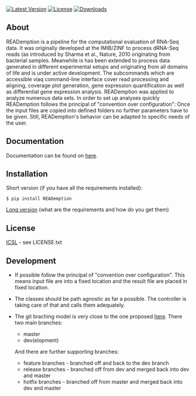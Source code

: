 [![Latest Version](https://pypip.in/version/READemption/badge.png)](https://pypi.python.org/pypi/READemption/)
[![License](https://pypip.in/license/READemption/badge.png)](https://pypi.python.org/pypi/READemption/)
[![Downloads](https://pypip.in/d/READemption/badge.png)](https://pypi.python.org/pypi/READemption/)

About
-----

READemption is a pipeline for the computational evaluation of RNA-Seq
data. It was originally developed at the IMIB/ZINF to process dRNA-Seq
reads (as introduced by Sharma et al., Nature, 2010 originating from
bacterial samples. Meanwhile is has been extended to process data
generated in different experimental setups and originating from all
domains of life and is under active development. The subcommands which
are accessible viaq command-line interface cover read processing and
aligning, coverage plot generation, gene expression quantification as
well as differential gene expression analysis. READemption was applied
to analyze numerous data sets. In order to set up analyses quickly
READemption follows the principal of "convention over configuration":
Once the input files are copied into defined folders no further
parameters have to be given. Still, READemption's behavior can be
adapted to specific needs of the user.

Documentation
-------------

Documentation can be found on [here](http://pythonhosted.org/READemption/).

Installation
------------

Short version (if you have all the requirements installed):

    $ pip install READemption

[Long version](http://pythonhosted.org/READemption/installation.html)
(what are the requirements and how do you get them)

License
-------

[ICSL](https://en.wikipedia.org/wiki/ISC_license) - see LICENSE.txt

Development
-----------

* If possible follow the principal of "convention over
  configuration". This means input file are into a fixed location and
  the result file are placed in fixed location.

* The classes should be path agnostic as far a possible. The controller
  is taking care of that and calls them adequately.

* The git braching model is very close to the one 
  proposed [here](http://nvie.com/posts/a-successful-git-branching-model/).
  There two main branches:
    * master 
    * dev(elopment)

    And there are further supporting branches:
    * feature branches - branched off and back to the dev branch
    * release branches - branched off from dev and merged back into
                       dev and master
    * hotfix branches - branched off from master and merged back into
                      dev and master
